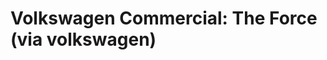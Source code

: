 <!--
id: 3072341622
link: http://tumblr.atmos.org/post/3072341622/volkswagen-commercial-the-force-via-volkswagen
slug: volkswagen-commercial-the-force-via-volkswagen
date: Wed Feb 02 2011 12:07:52 GMT-0800 (PST)
publish: 2011-02-02
tags: 
title: Volkswagen Commercial: The Force (via volkswagen)
-->


Volkswagen Commercial: The Force (via volkswagen)
=================================================



